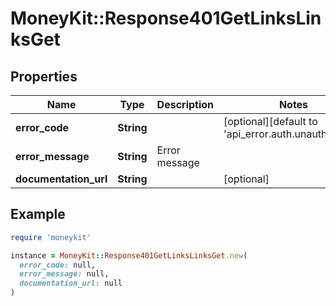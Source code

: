 # MoneyKit::Response401GetLinksLinksGet

## Properties

| Name | Type | Description | Notes |
| ---- | ---- | ----------- | ----- |
| **error_code** | **String** |  | [optional][default to &#39;api_error.auth.unauthorized&#39;] |
| **error_message** | **String** | Error message |  |
| **documentation_url** | **String** |  | [optional] |

## Example

```ruby
require 'moneykit'

instance = MoneyKit::Response401GetLinksLinksGet.new(
  error_code: null,
  error_message: null,
  documentation_url: null
)
```

